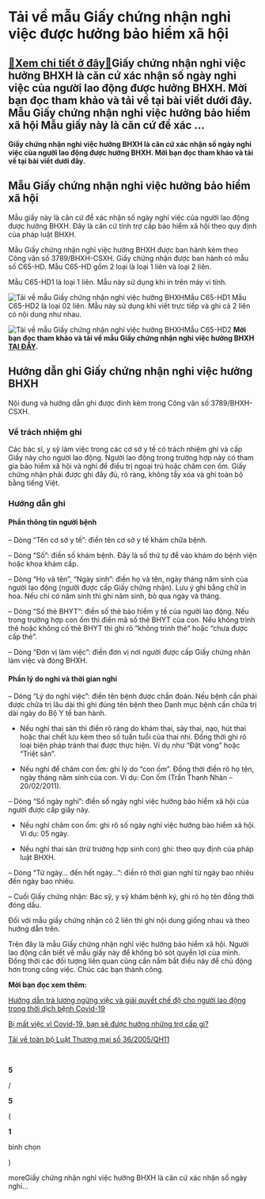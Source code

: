 Tải về mẫu Giấy chứng nhận nghỉ việc được hưởng bảo hiểm xã hội
===============================================================

[:gift:Xem chi tiết ở đây:gift:](https://hddtvn.com/tai-ve-mau-giay-chung-nhan-nghi-viec-duoc-huong-bao-hiem-xa-hoi/)Giấy chứng nhận nghỉ việc hưởng BHXH là căn cứ xác nhận số ngày nghỉ việc của người lao động được hưởng BHXH. Mời bạn đọc tham khảo và tải về tại bài viết dưới đây. Mẫu Giấy chứng nhận nghỉ việc hưởng bảo hiểm xã hội Mẫu giấy này là căn cứ để xác …
--------------------------------------------------------------------------------------------------------------------------------------------------------------------------------------------------------------------------------------------------------

**Giấy chứng nhận nghỉ việc hưởng BHXH là căn cứ xác nhận số ngày nghỉ việc của người lao động được hưởng BHXH. Mời bạn đọc tham khảo và tải về tại bài viết dưới đây.**



Mẫu Giấy chứng nhận nghỉ việc hưởng bảo hiểm xã hội
---------------------------------------------------


Mẫu giấy này là căn cứ để xác nhận số ngày nghỉ việc của người lao động được hưởng BHXH. Đây là căn cứ tính trợ cấp bảo hiểm xã hội theo quy định của pháp luật BHXH.


Mẫu Giấy chứng nhận nghỉ việc hưởng BHXH được ban hành kèm theo Công văn số 3789/BHXH-CSXH. Giấy chứng nhận được ban hành có mẫu số C65-HD. Mẫu C65-HD gồm 2 loại là loại 1 liên và loại 2 liên.


Mẫu C65-HD1 là loại 1 liên. Mẫu này sử dụng khi in trên máy vi tính.


![Tải về mẫu Giấy chứng nhận nghỉ việc hưởng BHXH](https://hddtvn.com/wp-content/uploads/2021/01/q36QesB.png "Tải về mẫu Giấy chứng nhận nghỉ việc hưởng BHXH")Mẫu C65-HD1
Mẫu C65-HD2 là loại 02 liên. Mẫu này sử dụng khi viết trực tiếp và ghi cả 2 liên có nội dung như nhau.


![Tải về mẫu Giấy chứng nhận nghỉ việc hưởng BHXH](https://hddtvn.com/wp-content/uploads/2021/01/PnEPBrF.png "Tải về mẫu Giấy chứng nhận nghỉ việc hưởng BHXH")Mẫu C65-HD2
**Mời bạn đọc tham khảo và tải về mẫu Giấy chứng nhận nghỉ việc hưởng BHXH** **[TẠI ĐÂY](https://drive.google.com/open?id=1jJFiQumKrQyjoerKLmwIHvupFigK5FmP).**


Hướng dẫn ghi Giấy chứng nhận nghỉ việc hưởng BHXH
--------------------------------------------------


Nội dung và hướng dẫn ghi được đính kèm trong Công văn số 3789/BHXH-CSXH.


### Về trách nhiệm ghi


Các bác sĩ, y sỹ làm việc trong các cơ sở y tế có trách nhiệm ghi và cấp Giấy này cho người lao động. Người lao động trong trường hợp này có tham gia bảo hiểm xã hội và nghỉ để điều trị ngoại trú hoặc chăm con ốm. Giấy chứng nhận phải được ghi đầy đủ, rõ ràng, không tẩy xóa và ghi toàn bộ bằng tiếng Việt.


### Hướng dẫn ghi


#### Phần thông tin người bệnh


– Dòng “Tên cơ sở y tế”: điền tên cơ sở y tế khám chữa bệnh.


– Dòng “Số”: điền số khám bệnh. Đây là số thứ tự để vào khám do bệnh viện hoặc khoa khám cấp.


– Dòng “Họ và tên”, “Ngày sinh”: điền họ và tên, ngày tháng năm sinh của người lao động (người được cấp Giấy chứng nhận). Lưu ý ghi bằng chữ in hoa. Nếu chỉ có năm sinh thì ghi năm sinh, bỏ qua ngày và tháng.


– Dòng “Số thẻ BHYT”: điền số thẻ bảo hiểm y tế của người lao động. Nếu trong trường hợp con ốm thì điền mã số thẻ BHYT của con. Nếu không trình thẻ hoặc không có thẻ BHYT thì ghi rõ “không trình thẻ” hoặc “chưa được cấp thẻ”.


– Dòng “Đơn vị làm việc”: điền đơn vị nơi người được cấp Giấy chứng nhân làm việc và đóng BHXH.


#### Phần lý do nghỉ và thời gian nghỉ


– Dóng “Lý do nghỉ việc”: điền tên bệnh được chẩn đoán. Nếu bệnh cần phải được chữa trị lâu dài thì ghi đúng tên bệnh theo Danh mục bệnh cần chữa trị dài ngày do Bộ Y tế ban hành.


+ Nếu nghỉ thai sản thì điền rõ ràng do khám thai, sảy thai, nạo, hút thai hoặc thai chết lưu kèm theo số tuần tuổi của thai nhi. Đồng thời ghi rõ loại biện pháp tránh thai được thực hiện. Ví dụ như “Đặt vòng” hoặc “Triệt sản”.


+ Nếu nghỉ để chăm con ốm: ghi lý do “con ốm”. Đồng thời điền rõ họ tên, ngày tháng năm sinh của con. Ví dụ: Con ốm (Trần Thanh Nhàn – 20/02/2011).


– Dòng “Số ngày nghỉ”: điền số ngày nghỉ việc hưởng bảo hiểm xã hội của người được cấp giấy này.


+ Nếu nghỉ chăm con ốm: ghi rõ số ngày nghỉ việc hưởng bào hiểm xã hội. Ví dụ: 05 ngày.


+ Nếu nghỉ thai sản (trừ trường hợp sinh con) ghi: theo quy định của pháp luật BHXH.


– Dòng “Từ ngày… đến hết ngày…”: điền rõ thời gian nghỉ từ ngày bao nhiêu đến ngày bao nhiêu.


– Cuối Giấy chứng nhận: Bác sỹ, y sỹ khám bệnh ký, ghi rõ họ tên đồng thời đóng dấu.


Đối với mẫu giấy chứng nhận có 2 liên thì ghi nội dung giống nhau và theo hướng dẫn trên.


Trên đây là mẫu Giấy chứng nhận nghỉ việc hưởng bảo hiểm xã hội. Người lao động cần biết về mẫu giấy này để không bỏ sót quyền lợi của mình. Đồng thời các đối tượng liên quan cũng cần nắm bắt điều này để chủ động hơn trong công việc. Chúc các bạn thành công.


**Mời bạn đọc xem thêm:**


[Hướng dẫn trả lương ngừng việc và giải quyết chế độ cho người lao động trong thời dịch bệnh Covid-19](#)


[Bị mất việc vì Covid-19, bạn sẽ được hưởng những trợ cấp gì?](#)


[Tải về toàn bộ Luật Thương mại số 36/2005/QH11](#)


 








































**5**  

/  

**5**  

(  

**1**  

  

 bình chọn   

)


moreGiấy chứng nhận nghỉ việc hưởng BHXH là căn cứ xác nhận số ngày nghỉ…



